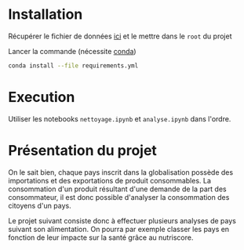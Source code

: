 # Installation

Récupérer le fichier de données [ici](https://s3-eu-west-1.amazonaws.com/static.oc-static.com/prod/courses/files/parcours-data-scientist/P2/fr.openfoodfacts.org.products.csv.zip) et le mettre dans le `root` du projet

Lancer la commande (nécessite [conda](https://conda.io/projects/conda/en/latest/user-guide/install/index.html))

```bash
conda install --file requirements.yml
```

# Execution

Utiliser les notebooks `nettoyage.ipynb` et `analyse.ipynb` dans l'ordre.

# Présentation du projet

On le sait bien, chaque pays inscrit dans la globalisation possède des importations et des exportations de produit consommables.
La consommation d'un produit résultant d'une demande de la part des consommateur, il est donc possible d'analyser la consommation des citoyens d'un pays.

Le projet suivant consiste donc à effectuer plusieurs analyses de pays suivant son alimentation.
On pourra par exemple classer les pays en fonction de leur impacte sur la santé grâce au nutriscore.
